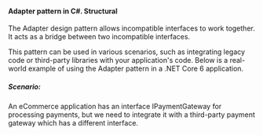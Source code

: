 #### Adapter pattern in C#. Structural

The Adapter design pattern allows incompatible interfaces to work together. It acts as a bridge between two incompatible interfaces.

This pattern can be used in various scenarios, such as integrating legacy code or third-party libraries with your application's code. Below is a real-world example of using the Adapter pattern in a .NET Core 6 application.

##### Scenario:

An eCommerce application has an interface IPaymentGateway for processing payments, but we need to integrate it with a third-party payment gateway which has a different interface.
